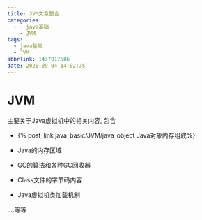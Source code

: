 ```yaml
---
title: JVM文章整合
categories:
  - - java基础
    - JVM
tags:
  - java基础
  - JVM
abbrlink: 1437017586
date: 2020-09-04 14:02:35
---
```

# JVM

主要关于Java虚拟机中的相关内容, 包含

- {% post_link java_basic/JVM/java_object Java对象内存组成%}

- Java的内存区域

- GC的算法和各种GC回收器

- Class文件的字节码内容

- Java虚拟机类加载机制

....等等